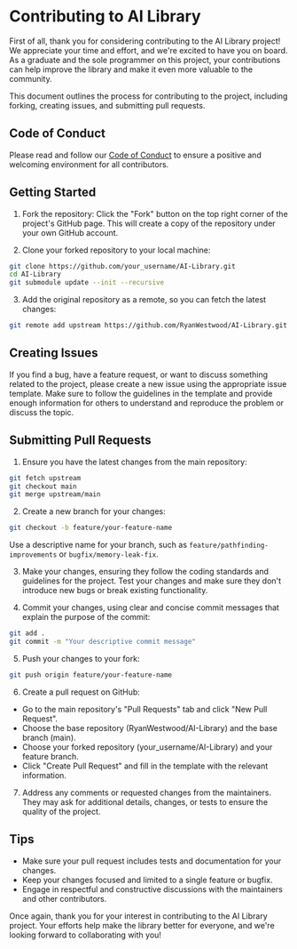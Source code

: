 # Contributing to AI Library
First of all, thank you for considering contributing to the AI Library project! We appreciate your time and effort, and we're excited to have you on board. As a graduate and the sole programmer on this project, your contributions can help improve the library and make it even more valuable to the community.

This document outlines the process for contributing to the project, including forking, creating issues, and submitting pull requests.

## Code of Conduct
Please read and follow our [Code of Conduct](CODEOFCONDUCT.md) to ensure a positive and welcoming environment for all contributors.

## Getting Started
1. Fork the repository: Click the "Fork" button on the top right corner of the project's GitHub page. This will create a copy of the repository under your own GitHub account.

2. Clone your forked repository to your local machine:
``` sh
git clone https://github.com/your_username/AI-Library.git
cd AI-Library
git submodule update --init --recursive
```
3. Add the original repository as a remote, so you can fetch the latest changes:
``` sh
git remote add upstream https://github.com/RyanWestwood/AI-Library.git
```

## Creating Issues
If you find a bug, have a feature request, or want to discuss something related to the project, please create a new issue using the appropriate issue template. Make sure to follow the guidelines in the template and provide enough information for others to understand and reproduce the problem or discuss the topic.

## Submitting Pull Requests
1. Ensure you have the latest changes from the main repository:
``` sh
git fetch upstream
git checkout main
git merge upstream/main
```

2. Create a new branch for your changes:
``` sh
git checkout -b feature/your-feature-name
```
Use a descriptive name for your branch, such as `feature/pathfinding-improvements` or `bugfix/memory-leak-fix`.

3. Make your changes, ensuring they follow the coding standards and guidelines for the project. Test your changes and make sure they don't introduce new bugs or break existing functionality.

4. Commit your changes, using clear and concise commit messages that explain the purpose of the commit:
``` sh
git add .
git commit -m "Your descriptive commit message"
```

5. Push your changes to your fork:
```sh
git push origin feature/your-feature-name
```

6. Create a pull request on GitHub:

* Go to the main repository's "Pull Requests" tab and click "New Pull Request".
* Choose the base repository (RyanWestwood/AI-Library) and the base branch (main).
* Choose your forked repository (your_username/AI-Library) and your feature branch.
* Click "Create Pull Request" and fill in the template with the relevant information.

7. Address any comments or requested changes from the maintainers. They may ask for additional details, changes, or tests to ensure the quality of the project.

## Tips
* Make sure your pull request includes tests and documentation for your changes.
* Keep your changes focused and limited to a single feature or bugfix.
* Engage in respectful and constructive discussions with the maintainers and other contributors.  

Once again, thank you for your interest in contributing to the AI Library project. Your efforts help make the library better for everyone, and we're looking forward to collaborating with you!